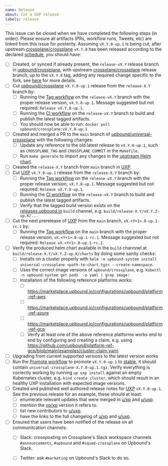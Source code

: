 ```yaml
---
name: Release
about: Cut a UXP release
labels: release
---
```


<!--
Issue title should be in the following format:

    Cut vX.Y.0-up.1 Release on DATE

For example:

    Cut v1.3.0-up.1 on June 29, 2021.

Please assign the release manager to the issue.
-->

This issue can be closed when we have completed the following steps (in order).
Please ensure all artifacts (PRs, workflow runs, Tweets, etc) are linked from
this issue for posterity. Assuming `vX.Y.0-up.1` is being cut, after upstream
[crossplane/crossplane][upstream-xp] `vX.Y.0` has been released
according to the declared [schedule][uxp-schedule], you should have:

- [ ] Created, or synced if already present, the `release-vX.Y` release branch in [upbound/crossplane][upbound-xp-fork], with upstream [crossplane/crossplane][upstream-xp] release branch, up to the `vX.Y.0` tag, adding any required change specific to the fork, see [here][sync-xp-fork] for more details.
- [ ] Cut [upbound/crossplane][upbound-xp-fork] `vX.Y.0-up.1` release from the `release-X.Y` branch by:
  - [ ] Running the [Tag workflow][tag-xp-fork] on the `release-vX.Y` branch with the proper release version, `vX.Y.0-up.1`. Message suggested but not required: `Release vX.Y.0-up.1`.
  - [ ] Running the [CI workflow][ci-xp-fork] on the `release-vX.Y` branch to build and publish the latest tagged artifacts.
  - [ ] You should now be able to run: `docker pull upbound/crossplane:vX.Y.0-up.1`
- [ ] Created and merged a PR to the `main` branch of [upbound/universal-crossplane][uxp] with the following changes:
  - [ ] Update any reference to the old latest release to `vX.Y.0-up.1`, such as `CROSSPLANE_TAG` and `CROSSPLANE_COMMIT` in the `Makefile`.
  - [ ] Run `make generate` to import any changes in the [upstream Helm chart][upstream-helm-chart].
- [ ] Created the `release-X.Y` branch from `main` branch in [UXP][uxp].
- [ ] Cut [UXP][uxp] `vX.Y.0-up.1` release from the `release-X.Y` branch by:
  - [ ] Running the [Tag workflow][tag-uxp] on the `release-vX.Y` branch with the proper release version, `vX.Y.0-up.1`. Message suggested but not required: `Release vX.Y.0-up.1`.
  - [ ] Running the [CI workflow][ci-uxp] on the `release-vX.Y` branch to build and publish the latest tagged artifacts.
  - [ ] Verify that the tagged build version exists on the [releases.upbound.io](https://releases.upbound.io/universal-crossplane/) `build` channel, e.g. `build/release-X.Y/vX.Y.Z-up.K/...`
- [ ] Cut the next prerelease of [UXP][uxp] from the `main` branch, `vX.<Y+1>.0-up.1-rc.1` by:
  - [ ] Running the [Tag workflow][tag-uxp] on the `main` branch with the proper release version, `vX.<Y+1>.0-up.1-rc.1`. Message suggested but not required: `Release vX.<Y+1>.0-up.1-rc.1`.
- [ ] Verify the produced helm chart available in the `build` channnel at `build/release-X.Y/vX.Y.Z-up.K/charts` by doing some sanity checks:
  - [ ] Installs on a cluster properly with `helm -n upbound-system install universal-crossplane <path-to-chart.tgz> --create-namespace`.
  - [ ] Uses the correct image versions of `upbound/crossplane`, e.g. `kubectl -n upbound-system get pods  -o yaml | grep image:`
  - [ ] Installation of the following reference platforms works:
    - [ ] https://marketplace.upbound.io/configurations/upbound/platform-ref-aws
    - [ ] https://marketplace.upbound.io/configurations/upbound/platform-ref-azure
    - [ ] https://marketplace.upbound.io/configurations/upbound/platform-ref-gcp
    - [ ] Verify at least one of the above reference platforms works end to end by configuring and creating a claim, e.g. using https://github.com/upbound/platform-ref-gcp/blob/main/examples/cluster-claim.yaml
- [ ] Upgrading from current supported versions to the latest version works
- [ ] Run the [Promote workflow][promote-uxp] to promote `vX.Y.0-up.1` to [stable][uxp-stable-channel], it should contain `universal-crossplane-X.Y.0-up.1.tgz`. Verify everything is correctly working by running `up uxp install` against an empty Kubernetes cluster, e.g. `kind create cluster`, which should result in an healthy UXP installation with expected image versions.
- [ ] Created and published well authored release notes for [UXP][uxp-releases] `vX.Y.0-up.1`. See the previous release for an example, these should at least:
  - [ ] enumerate relevant updates that were merged in [u/xp][upbound-xp-fork] and [u/uxp][uxp].
  - [ ] mention the [xp/xp][upstream-xp] version it refers to.
  - [ ] list new contributors to [u/uxp][uxp].
  - [ ] have the links to the full changelog of [u/xp][upbound-xp-fork] and [u/uxp][uxp].
- [ ] Ensured that users have been notified of the release on all communitcation channels:
  - [ ] Slack: crossposting on Crossplane's Slack workspace channels `#announcements`, `#upbound` and `#squad-crossplane` on Upbound's Slack.
  - [ ] Twitter: ask `#marketing` on Upbound's Slack to do so.


<!-- Named Links -->
[ci-uxp]: https://github.com/upbound/universal-crossplane/actions/workflows/ci.yml
[ci-xp-fork]: https://github.com/upbound/crossplane/actions/workflows/ci.yml
[promote-uxp]: https://github.com/upbound/universal-crossplane/actions/workflows/promote.yml
[sync-xp-fork]: https://github.com/upbound/universal-crossplane/blob/main/CONTRIBUTING.md#crossplane-fork-sync
[tag-uxp]: https://github.com/upbound/universal-crossplane/actions/workflows/tag.yml
[tag-xp-fork]: https://github.com/upbound/crossplane/actions/workflows/tag.yml
[upbound-xp-fork]: https://github.com/upbound/crossplane
[upstream-helm-chart]: https://github.com/crossplane/crossplane/tree/master/cluster/charts/crossplane
[upstream-xp-values]: https://github.com/crossplane/crossplane/blob/master/cluster/charts/crossplane/values.yaml.tmpl
[upstream-xp]: https://github.com/crossplane/crossplane
[uxp-main-channel]: https://charts.upbound.io/main
[uxp-releases]: https://github.com/upbound/universal-crossplane/releases
[uxp-schedule]: https://github.com/upbound/universal-crossplane/blob/main/README.md#releases
[uxp-stable-channel]: https://charts.upbound.io/stable
[uxp-values]: https://github.com/upbound/universal-crossplane/blob/main/cluster/charts/universal-crossplane/values.yaml.tmpl
[uxp]: https://github.com/upbound/universal-crossplane

